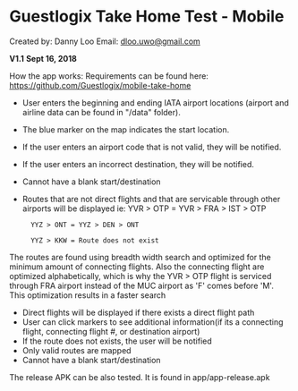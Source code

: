 ﻿# Guestlogix Take Home Test - Mobile

Created by: Danny Loo
Email: dloo.uwo@gmail.com

********************V1.1********************
********************Sept 16, 2018********************

How the app works:
Requirements can be found here: https://github.com/Guestlogix/mobile-take-home

- User enters the beginning and ending IATA airport locations (airport and airline data can be found in "/data" folder).
- The blue marker on the map indicates the start location.  
- If the user enters an airport code that is not valid, they will be notified.
- If the user enters an incorrect destination, they will be notified.
- Cannot have a blank start/destination
- Routes that are not direct flights and that are servicable through other airports will be displayed
	ie: 	YVR > OTP = YVR > FRA > IST > OTP 	
	
		YYZ > ONT = YYZ > DEN > ONT	
		
		YYZ > KKW = Route does not exist	
		
The routes are found using breadth width search and optimized for the minimum amount of connecting flights. Also the connecting flight are optimized alphabetically, which is why the YVR > OTP flight is serviced through FRA airport instead of the MUC airport as 'F' comes before 'M'. This optimization results in a faster search			
	
- Direct flights will be displayed if there exists a direct flight path
- User can click markers to see additional information(if its a connecting flight, connecting flight #, or destination airport)
- If the route does not exists, the user will be notified 
- Only valid routes are mapped 
- Cannot have a blank start/destination

The release APK can be also tested. It is found in app/app-release.apk
